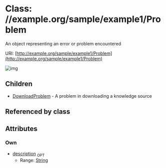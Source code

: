
# Class: //example.org/sample/example1/Problem


An object representing an error or problem encountered

URI: [http://example.org/sample/example1/Problem](http://example.org/sample/example1/Problem)


![img](http://yuml.me/diagram/nofunky;dir:TB/class/[Problem&#124;description:string%20%3F]^-[DownloadProblem],[DownloadProblem])

## Children

 * [DownloadProblem](DownloadProblem.md) - A problem in downloading a knowledge source

## Referenced by class


## Attributes


### Own

 * [description](description.md)  <sub>OPT</sub>
     * Range: [String](types/String.md)
